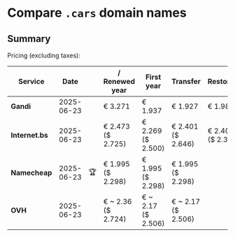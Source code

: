 # Compare `.cars` domain names

## Summary

Pricing (excluding taxes):

| Service | Date |  | / Renewed year | First year | Transfer | Restoration |
|--|--|--|--|--|--|--|
| **Gandi** | 2025-06-23 |  | € 3.271 | € 1.937 | € 1.927 | € 1.984 |
| **Internet.bs** | 2025-06-23 |  | € 2.473<br>($ 2.725) | € 2.269<br>($ 2.500) | € 2.401<br>($ 2.646) | € 2.405<br>($ 2.379) |
| **Namecheap** | 2025-06-23 | 🏆 | € 1.995<br>($ 2.298) | € 1.995<br>($ 2.298) | € 1.995<br>($ 2.298) |  |
| **OVH** | 2025-06-23 |  | € ~ 2.36<br>($ 2.724) | € ~ 2.17<br>($ 2.506) | € ~ 2.17<br>($ 2.506) |  |
